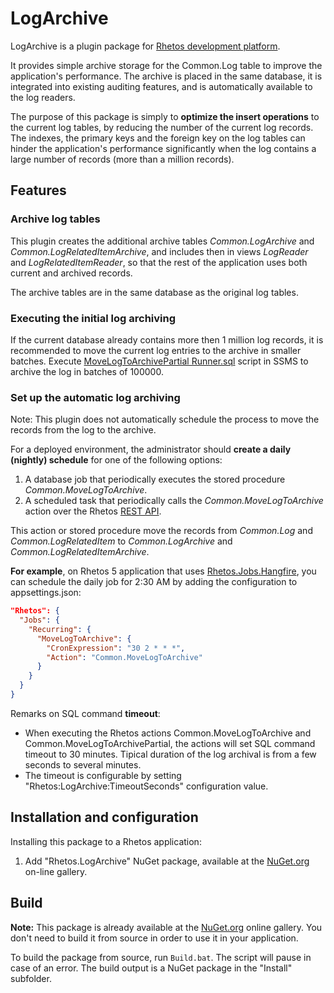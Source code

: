 # LogArchive

LogArchive is a plugin package for [Rhetos development platform](https://github.com/Rhetos/Rhetos).

It provides simple archive storage for the Common.Log table to improve the application's performance.
The archive is placed in the same database, it is integrated into existing auditing features,
and is automatically available to the log readers.

The purpose of this package is simply to **optimize the insert operations** to the current log tables, by reducing the number of the current log records. The indexes, the primary keys and the foreign key on the log tables can hinder the application's performance significantly when the log contains a large number of records (more than a million records).

## Features

### Archive log tables

This plugin creates the additional archive tables *Common.LogArchive* and *Common.LogRelatedItemArchive*, and includes then in views *LogReader* and *LogRelatedItemReader*, so that the rest of the application uses both current and archived records.

The archive tables are in the same database as the original log tables.

### Executing the initial log archiving

If the current database already contains more then 1 million log records, it is recommended to move the current log entries to the archive in smaller batches.
Execute [MoveLogToArchivePartial Runner.sql](Tools/Deploy/MoveLogToArchivePartial%20Runner.sql)
script in SSMS to archive the log in batches of 100000.

### Set up the automatic log archiving

Note: This plugin does not automatically schedule the process to move the records from the log to the archive.

For a deployed environment, the administrator should **create a daily (nightly) schedule** for one of the following options:

1. A database job that periodically executes the stored procedure *Common.MoveLogToArchive*.
2. A scheduled task that periodically calls the *Common.MoveLogToArchive* action over the Rhetos [REST API](https://github.com/Rhetos/RestGenerator/blob/master/Readme.md).

This action or stored procedure move the records from *Common.Log* and *Common.LogRelatedItem* to *Common.LogArchive* and *Common.LogRelatedItemArchive*.

**For example**, on Rhetos 5 application that uses [Rhetos.Jobs.Hangfire](https://github.com/Rhetos/Jobs),
you can schedule the daily job for 2:30 AM by adding the configuration to appsettings.json:

```json
"Rhetos": {
  "Jobs": {
    "Recurring": {
      "MoveLogToArchive": {
        "CronExpression": "30 2 * * *",
        "Action": "Common.MoveLogToArchive"
      }
    }
  }
}
```

Remarks on SQL command **timeout**:

* When executing the Rhetos actions Common.MoveLogToArchive and Common.MoveLogToArchivePartial, the actions will set SQL command timeout to 30 minutes. Tipical duration of the log archival is from a few seconds to several minutes.
* The timeout is configurable by setting "Rhetos:LogArchive:TimeoutSeconds" configuration value.

## Installation and configuration

Installing this package to a Rhetos application:

1. Add "Rhetos.LogArchive" NuGet package, available at the [NuGet.org](https://www.nuget.org/) on-line gallery.

## Build

**Note:** This package is already available at the [NuGet.org](https://www.nuget.org/) online gallery.
You don't need to build it from source in order to use it in your application.

To build the package from source, run `Build.bat`.
The script will pause in case of an error.
The build output is a NuGet package in the "Install" subfolder.
